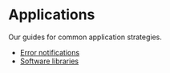 # Applications

Our guides for common application strategies.

- [Error notifications](error-notifications.md)
- [Software libraries](software-libraries.md)
